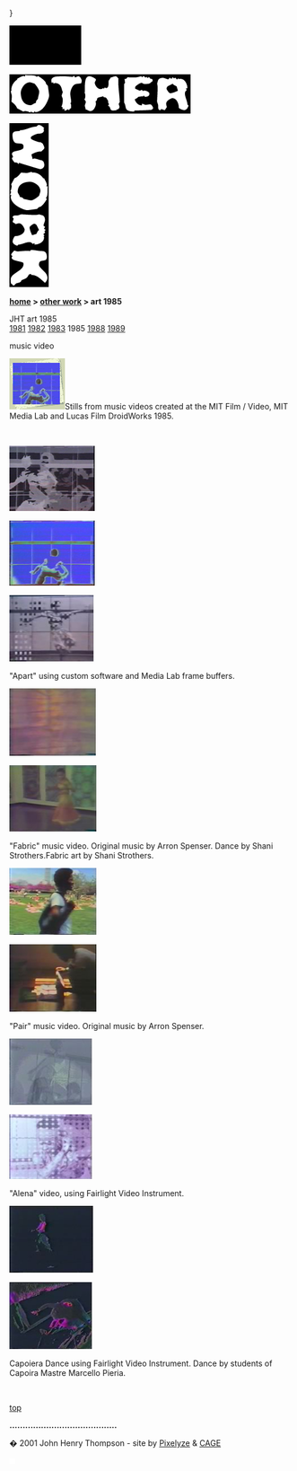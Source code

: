 }  

  

![](images/johnhenry1.gif)

![](images/tin_other.gif)

![](images/tin_work.gif)

**[home](index.md) > [other work](otherwork.md) > art 1985**

JHT art 1985  
[1981](art1981.md) [1982](art1982.md) [1983](art1983.md) 1985 [1988](art1988.md) [1989](art1989.md)

  
music video

![](images/art85t2.gif)Stills from music videos created at the MIT Film / Video, MIT Media Lab and Lucas Film DroidWorks 1985.

  

 

![](images/apart_01_mini.jpg)

![](images/apart_03_mini.jpg)

![](images/apart_05_mini.jpg)

"Apart" using custom software and Media Lab frame buffers.

![](images/fabric_mini.jpg)

![](images/fabric_shani_2_m.jpg)

"Fabric" music video. Original music by Arron Spenser. Dance by Shani Strothers.Fabric art by Shani Strothers.

![](images/pair_boston_m.jpg)

![](images/pair_room_m.jpg)

"Pair" music video. Original music by Arron Spenser.

![](images/alena_fair_light_1_mini.jpg)

![](images/alena_fair_light_2_mini.jpg)

"Alena" video, using Fairlight Video Instrument.

![](images/cap_fair_light_1_mini.jpg)

![](images/cap_fair_light_2_mini.jpg)

Capoiera Dance using Fairlight Video Instrument. Dance by students of Capoira Mastre Marcello Pieria.

 

[top](#topofpage)

**.........................................**

� 2001 John Henry Thompson - site by [Pixelyze](http://www.pixelyze.com/) & [CAGE](http://www.cage.nl/)

![](images/spacer.gif)